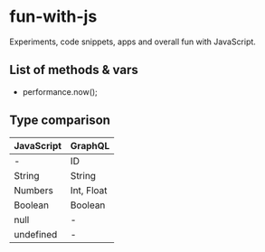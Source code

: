 # fun-with-js
Experiments, code snippets, apps and overall fun with JavaScript.

## List of methods & vars
- performance.now();

## Type comparison

JavaScript | GraphQL
---------- | -------
-          | ID
String     | String
Numbers    | Int, Float
Boolean    | Boolean
null       | -
undefined  | -

